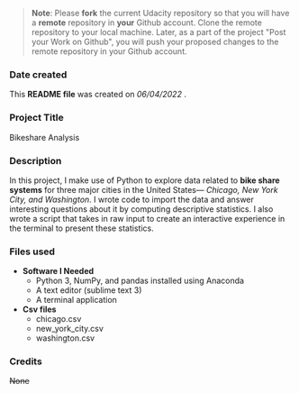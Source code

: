 >**Note**: Please **fork** the current Udacity repository so that you will have a **remote** repository in **your** Github account. Clone the remote repository to your local machine. Later, as a part of the project "Post your Work on Github", you will push your proposed changes to the remote repository in your Github account.

### Date created
This **README file** was created on  *06/04/2022* .

### Project Title
Bikeshare Analysis

### Description
In this project, I make use of Python to explore data related to **bike share systems** for three major cities in the United States— _Chicago, New York City, and Washington_. I wrote code to import the data and answer interesting questions about it by computing descriptive statistics. I also wrote a script that takes in raw input to create an interactive experience in the terminal to present these statistics.

### Files used
* **Software I Needed**
	- Python 3, NumPy, and pandas installed using Anaconda
	- A text editor (sublime text 3)
	- A terminal application
* **Csv files**
	- chicago.csv
	- new_york_city.csv
	- washington.csv

### Credits
~~None~~

